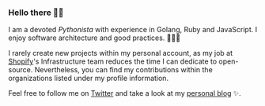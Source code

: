 ### Hello there 👋🏻

I am a devoted _Pythonista_  with experience in Golang, Ruby and JavaScript.
I enjoy software architecture and good practices. 👨🏻‍💻

I rarely create new projects within my personal account, as my job at [Shopify][shopify-website]'s
Infrastructure team reduces the time I can dedicate to open-source. Nevertheless, you can find
my contributions within the organizations listed under my profile information.

Feel free to follow me on [Twitter][personal-twitter]
and take a look at my [personal blog][personal-blog] ✨.


[personal-blog]: https://sinclert.github.io/blog/
[personal-twitter]: https://twitter.com/sinclert_
[shopify-website]: https://www.shopify.com
